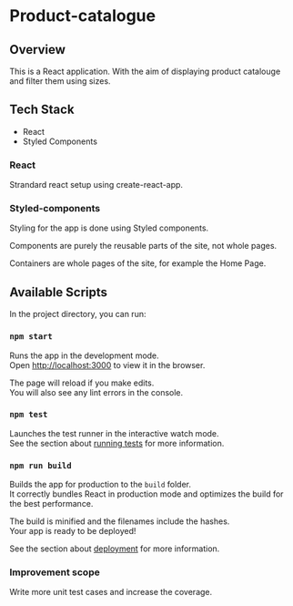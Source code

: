 # Product-catalogue

## Overview
This is a React application.
With the aim of displaying product catalouge and filter them using sizes.

## Tech Stack
- React
- Styled Components

### React
Strandard react setup using create-react-app.

### Styled-components
Styling for the app is done using Styled components.

Components are purely the reusable parts of the site, not whole pages.

Containers are whole pages of the site, for example the Home Page.

## Available Scripts

In the project directory, you can run:

### `npm start`

Runs the app in the development mode.<br>
Open [http://localhost:3000](http://localhost:3000) to view it in the browser.

The page will reload if you make edits.<br>
You will also see any lint errors in the console.

### `npm test`

Launches the test runner in the interactive watch mode.<br>
See the section about [running tests](https://facebook.github.io/create-react-app/docs/running-tests) for more information.

### `npm run build`

Builds the app for production to the `build` folder.<br>
It correctly bundles React in production mode and optimizes the build for the best performance.

The build is minified and the filenames include the hashes.<br>
Your app is ready to be deployed!

See the section about [deployment](https://facebook.github.io/create-react-app/docs/deployment) for more information.


### Improvement scope
Write more unit test cases and increase the coverage.
